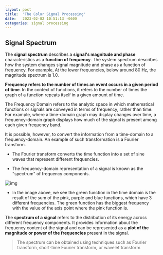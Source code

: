 ```yaml
---
layout: post
title:  "The Color Signal Processing"
date:   2023-02-02 10:51:13 -0600
categories: signal processing
---
```


## Signal Spectrum

The **signal spectrum** describes a **signal's magnitude and phase** characteristics as a **function of frequency**. The system spectrum describes how the system changes signal magnitude and phase as a function of frequency. For example, At the lower frequencies, below around 80 Hz, the magnitude spectrum is 1.0.

**Frequency refers to the number of times an event occurs in a given period of time**. In the context of functions, it refers to the number of times the graph of a function repeats itself in a given amount of time.

The Frequency Domain refers to the analytic space in which mathematical functions or signals are conveyed in terms of frequency, rather than time. For example, where a time-domain graph may display changes over time, a frequency-domain graph displays how much of the signal is present among each given frequency band.

It is possible, however, to convert the information from a time-domain to a frequency-domain. An example of such transformation is a Fourier transform.

- The Fourier transform converts the time function into a set of sine waves that represent different frequencies.
    
- The frequency-domain representation of a signal is known as the "spectrum" of frequency components.

![img]({{site.url}}/img/2/1.png)

- In the image above, we see the green function in the time domain is the result of the sum of the pink, purple and blue functions, which have 3 different frequencies. The green function has the biggest frequency with the value of the axis point where the pink function is.

The **spectrum of a signal** refers to the distribution of its energy across different frequency components. It provides information about the frequency content of the signal and can be represented as a **plot of the magnitude or power of the frequencies** present in the signal.

> The spectrum can be obtained using techniques such as Fourier transform, short-time Fourier transform, or wavelet transform.
